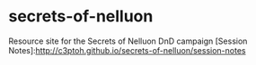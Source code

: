 # secrets-of-nelluon
Resource site for the Secrets of Nelluon DnD campaign
[Session Notes]:http://c3ptoh.github.io/secrets-of-nelluon/session-notes
